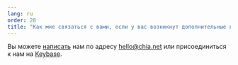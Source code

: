 ```yaml
---
lang: ru
order: 28
title: "Как мне связаться с вами, если у вас возникнут дополнительные вопросы?"
---
```


Вы можете [написать](mailto:hello@chia.net) нам по адресу [hello@chia.net](mailto:hello@chia.net) или присоединиться к нам на [Keybase](https://keybase.io/team/chia_network.public).
